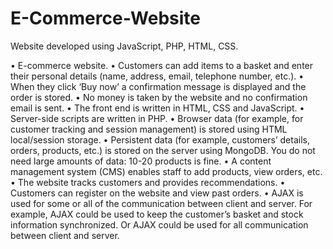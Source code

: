 # E-Commerce-Website
 Website developed using JavaScript, PHP, HTML, CSS.

• E-commerce website.
• Customers can add items to a basket and enter their personal details (name, address, email, telephone
number, etc.).
• When they click ‘Buy now’ a confirmation message is displayed and the order is stored.
• No money is taken by the website and no confirmation email is sent.
• The front end is written in HTML, CSS and JavaScript.
• Server-side scripts are written in PHP.
• Browser data (for example, for customer tracking and session management) is stored using HTML
local/session storage.
• Persistent data (for example, customers’ details, orders, products, etc.) is stored on the server using
MongoDB. You do not need large amounts of data: 10-20 products is fine.
• A content management system (CMS) enables staff to add products, view orders, etc.
• The website tracks customers and provides recommendations.
• Customers can register on the website and view past orders.
• AJAX is used for some or all of the communication between client and server. For example, AJAX could be
used to keep the customer’s basket and stock information synchronized. Or AJAX could be used for all
communication between client and server.
